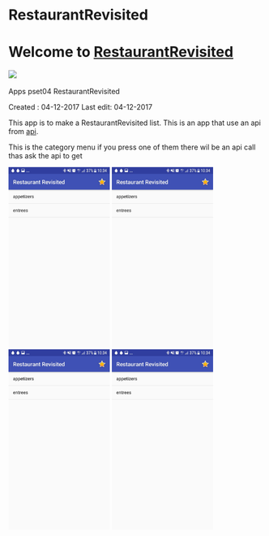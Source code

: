 # RestaurantRevisited
# Welcome to [RestaurantRevisited](https://github.com/maaker48/RestaurantRevisited) 
<img src='https://bettercodehub.com/edge/badge/maaker48/RestaurantRevisited?branch=master'>

Apps pset04 RestaurantRevisited

Created : 04-12-2017
Last edit: 04-12-2017

This app is to make a RestaurantRevisited list.
This is an app that use an api from [api](https://resto.mprog.nl/).


This is the category menu if you press one of them there wil be an api call thas ask the api to get 

<img src="https://github.com/maaker48/RestaurantRevisited/blob/master/doc/sscatacory.jpeg" alt="sscatacory leegt" width="200px">

<img src="https://github.com/maaker48/RestaurantRevisited/blob/master/doc/sscatacory.jpeg" alt="sscatacory leegt" width="200px">

<img src="https://github.com/maaker48/RestaurantRevisited/blob/master/doc/sscatacory.jpeg" alt="sscatacory leegt" width="200px">

<img src="https://github.com/maaker48/RestaurantRevisited/blob/master/doc/sscatacory.jpeg" alt="sscatacory leegt" width="200px">
